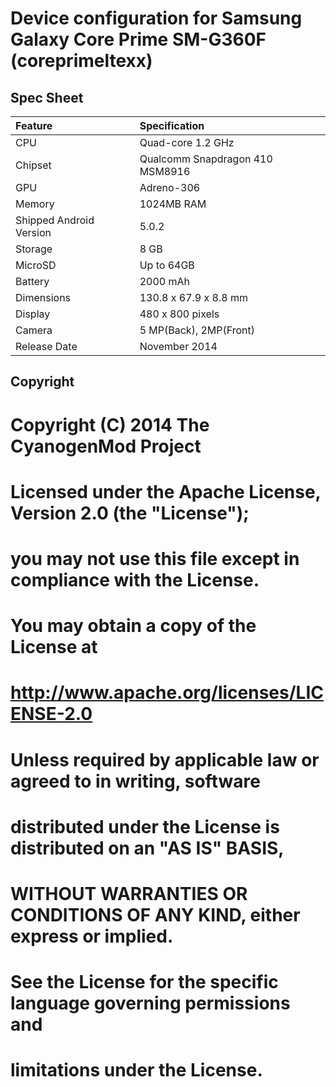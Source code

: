 # Device configuration for Samsung Galaxy Core Prime SM-G360F (coreprimeltexx)

## Spec Sheet

| Feature                 | Specification                     |
| :---------------------- | :-------------------------------- |
| CPU                     | Quad-core 1.2 GHz                 |
| Chipset                 | Qualcomm Snapdragon 410 MSM8916   |
| GPU                     | Adreno-306                        |
| Memory                  | 1024MB RAM                        |
| Shipped Android Version | 5.0.2                             |
| Storage                 | 8 GB                              |
| MicroSD                 | Up to 64GB                        |
| Battery                 | 2000 mAh                          |
| Dimensions              | 130.8 x 67.9 x 8.8 mm             |
| Display                 | 480 x 800 pixels                  |
| Camera                  | 5 MP(Back), 2MP(Front)            |
| Release Date            | November 2014                     |

## Copyright

#
# Copyright (C) 2014 The CyanogenMod Project
#
# Licensed under the Apache License, Version 2.0 (the "License");
# you may not use this file except in compliance with the License.
# You may obtain a copy of the License at
#
#      http://www.apache.org/licenses/LICENSE-2.0
#
# Unless required by applicable law or agreed to in writing, software
# distributed under the License is distributed on an "AS IS" BASIS,
# WITHOUT WARRANTIES OR CONDITIONS OF ANY KIND, either express or implied.
# See the License for the specific language governing permissions and
# limitations under the License.
#
